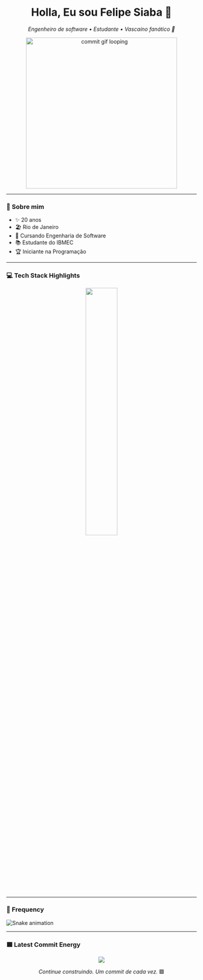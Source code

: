 <h1 align="center">Holla, Eu sou Felipe Siaba 👋</h1>

<p align="center">
  <em>Engenheiro de software • Estudante • Vascaíno fanático 💢 </em>
</p>

<p align="center">
  <img src="https://i.pinimg.com/originals/30/c2/10/30c210344bbbcde4d5542c02a0cb908b.gif" width="400px" alt="commit gif looping" />
</p>

---

### 🧠 Sobre mim

- ✨ 20 anos
- 🏖️ Rio de Janeiro
- 🔭 Cursando Engenharia de Software 
- 📚 Estudante do IBMEC
- 🏆 Iniciante na Programação
  

---

### 💻 Tech Stack Highlights

<p align="center">
  <img width="41%" src="https://github-readme-stats.vercel.app/api/top-langs/?username=felipegoiabah&layout=compact&hide_border=true&title_color=ffffff&text_color=ffffff&bg_color=0d1117" />
</p>

---

### 🐍 Frequency
    
![Snake animation](https://github.com/felipegoiabah/felipegoiabah/blob/output/github-contribution-grid-snake.svg)
    


---

### 🟩 Latest Commit Energy

<p align="center">
<img src="https://github-readme-stats.vercel.app/api?username=felipegoiabah&show_icons=true&theme=github_dark&hide_border=true&title_color=00ff99&icon_color=00ff99&text_color=ffffff" />
</p>

<p align="center">
  <em>Continue construindo. Um commit de cada vez.</em> 🟩
</p>


 

